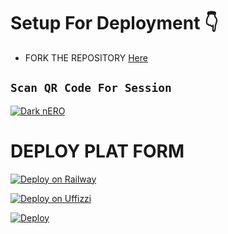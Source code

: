 # Setup For Deployment 👇

- FORK THE REPOSITORY [Here](https://github.com/Kaveeshasithum/DARK-NERO-V8/fork)

## `Scan QR Code For Session`

[![Dark nERO](https://repl.it/badge/github/quiec/whatsasena)](https://www.darknero.ga/scan)

# DEPLOY PLAT FORM

[![Deploy on Railway](https://railway.app/button.svg)](https://railway.app/new/)

[![Deploy on Uffizzi](https://telegra.ph/file/e464e609e43eb3dfdc144.png)](https://app.uffizzi.com/projects)

[![Deploy](https://www.herokucdn.com/deploy/button.svg)](https://heroku.com/deploy?template=https://github.com/Kaveeshasithum/DARK-NERO-V8/)
